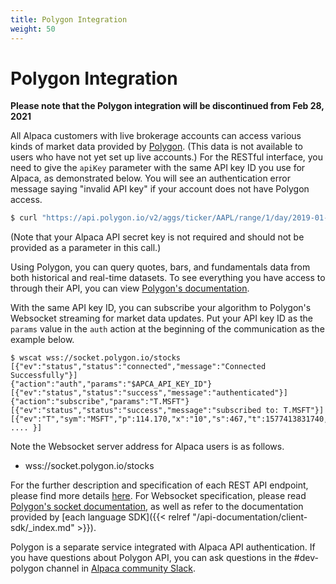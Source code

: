 ```yaml
---
title: Polygon Integration
weight: 50
---
```


# Polygon Integration

**Please note that the Polygon integration will be discontinued from Feb 28, 2021**

All Alpaca customers with live brokerage accounts can access various
kinds of market data provided by [Polygon](https://polygon.io/).
(This data is not available to users who have not yet set up live accounts.) For the RESTful interface,
you need to give the `apiKey` parameter with the same API key ID you use for Alpaca, as demonstrated below.
You will see an authentication error message saying "invalid API key" if your account does not have Polygon access.

```sh
$ curl "https://api.polygon.io/v2/aggs/ticker/AAPL/range/1/day/2019-01-01/2019-02-01?apiKey=$APCA_API_KEY_ID"
```

(Note that your Alpaca API secret key is not required and should not be provided as a parameter in this call.)

Using Polygon, you can query quotes, bars, and fundamentals data from both historical and real-time datasets.
To see everything you have access to through their API, you can view [Polygon's documentation](https://polygon.io/docs/).

With the same API key ID, you can subscribe your algorithm to Polygon's Websocket streaming for market data updates.
Put your API key ID as the `params` value in the `auth` action at the beginning
of the communication as the example below.

```
$ wscat wss://socket.polygon.io/stocks
[{"ev":"status","status":"connected","message":"Connected Successfully"}]
{"action":"auth","params":"$APCA_API_KEY_ID"}
[{"ev":"status","status":"success","message":"authenticated"}]
{"action":"subscribe","params":"T.MSFT"}
[{"ev":"status","status":"success","message":"subscribed to: T.MSFT"}]
[{"ev":"T","sym":"MSFT","p":114.170,"x":"10","s":467,"t":1577413831740, .... }]
```

Note the Websocket server address for Alpaca users is as follows.

- wss://socket.polygon.io/stocks

For the further description and specification of each REST API endpoint, please find more details [here](https://polygon.io/docs/).
For Websocket specification, please read [Polygon's socket documentation](https://polygon.io/sockets),
as well as refer to the documentation provided by
[each language SDK]({{< relref "/api-documentation/client-sdk/_index.md" >}}).

Polygon is a separate service integrated with Alpaca API authentication.
If you have questions about Polygon API, you can ask questions in the
#dev-polygon channel in [Alpaca community Slack](https://alpaca.markets/slack).